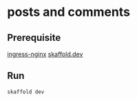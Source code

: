 # posts and comments

## Prerequisite
[ingress-nginx](https://kubernetes.github.io/ingress-nginx/deploy/#minikube)
[skaffold.dev](https://skaffold.dev/docs/quickstart/)

## Run

```
skaffold dev
```
